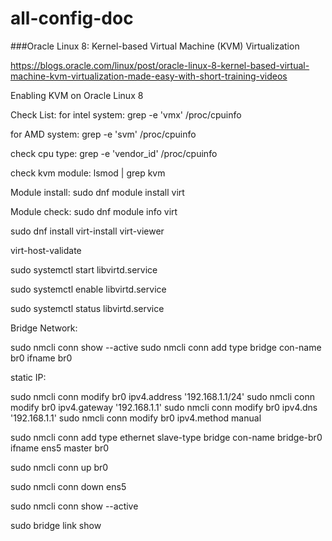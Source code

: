 # all-config-doc
###Oracle Linux 8: Kernel-based Virtual Machine (KVM) Virtualization

https://blogs.oracle.com/linux/post/oracle-linux-8-kernel-based-virtual-machine-kvm-virtualization-made-easy-with-short-training-videos

Enabling KVM on Oracle Linux 8

Check List:
for intel system:  grep -e 'vmx' /proc/cpuinfo

for AMD system: grep -e 'svm' /proc/cpuinfo

check cpu type: grep -e 'vendor_id' /proc/cpuinfo

check kvm module: lsmod | grep kvm

Module install: sudo dnf module install virt

Module check: sudo dnf module info virt

sudo dnf install virt-install virt-viewer

virt-host-validate

sudo systemctl start libvirtd.service

sudo systemctl enable libvirtd.service

sudo systemctl status libvirtd.service



Bridge Network:

sudo nmcli conn show --active
sudo nmcli conn add type bridge con-name br0 ifname br0

static IP:

sudo nmcli conn modify br0 ipv4.address '192.168.1.1/24'
sudo nmcli conn modify br0 ipv4.gateway '192.168.1.1'
sudo nmcli conn modify br0 ipv4.dns '192.168.1.1'
sudo nmcli conn modify br0 ipv4.method manual

sudo nmcli conn add type ethernet slave-type bridge con-name bridge-br0 ifname ens5 master br0

sudo nmcli conn up br0

sudo nmcli conn down ens5

sudo nmcli conn show --active

sudo bridge link show




